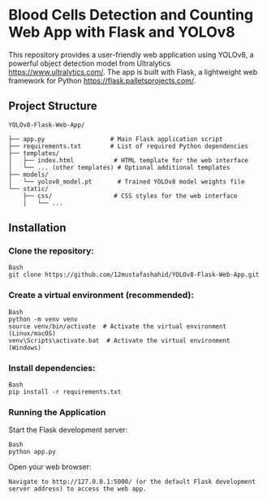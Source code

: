 # Blood Cells Detection and Counting Web App with Flask and YOLOv8

This repository provides a user-friendly web application using YOLOv8, a powerful object detection model from Ultralytics https://www.ultralytics.com/. The app is built with Flask, a lightweight web framework for Python https://flask.palletsprojects.com/.


## Project Structure
```
YOLOv8-Flask-Web-App/

├── app.py                  # Main Flask application script
├── requirements.txt        # List of required Python dependencies
├── templates/
│   ├── index.html           # HTML template for the web interface
│   └── ... (other templates) # Optional additional templates
├── models/
│   └── yolov8_model.pt       # Trained YOLOv8 model weights file
└── static/
    ├── css/                 # CSS styles for the web interface
    │   └── ...
```
## Installation

### Clone the repository:
```
Bash
git clone https://github.com/12mustafashahid/YOLOv8-Flask-Web-App.git
```

### Create a virtual environment (recommended):
```
Bash
python -m venv venv
source venv/bin/activate  # Activate the virtual environment (Linux/macOS)
venv\Scripts\activate.bat  # Activate the virtual environment (Windows)
```

### Install dependencies:
```
Bash
pip install -r requirements.txt
```

### Running the Application

Start the Flask development server:
```
Bash
python app.py
```

Open your web browser:

```Navigate to http://127.0.0.1:5000/ (or the default Flask development server address) to access the web app.```
